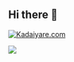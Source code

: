 ## Hi there 👋
[![Kadaiyare.com](https://img.shields.io/badge/%40sabacan@kadaiyare.com-4c4c4c?logo=Misskey&logoColor=ffffff&label=kadaiyare.com&labelColor=00fac8
)](https://kadaiyare.com/@sabacan)

![](https://raw.githubusercontent.com/s3xms/s3xms/main/profile-summary-card-output/panda/1-repos-per-language.svg)

